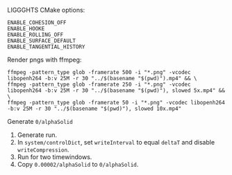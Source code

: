 LIGGGHTS CMake options:
```
ENABLE_COHESION_OFF
ENABLE_HOOKE
ENABLE_ROLLING_OFF
ENABLE_SURFACE_DEFAULT
ENABLE_TANGENTIAL_HISTORY
```

Render pngs with ffmpeg:
```shell
ffmpeg -pattern_type glob -framerate 500 -i "*.png" -vcodec libopenh264 -b:v 25M -r 30 "../$(basename "$(pwd)").mp4" && \
ffmpeg -pattern_type glob -framerate 250 -i "*.png" -vcodec libopenh264 -b:v 25M -r 30 "../$(basename "$(pwd)"), slowed 5x.mp4" && \
ffmpeg -pattern_type glob -framerate 50 -i "*.png" -vcodec libopenh264 -b:v 25M -r 30 "../$(basename "$(pwd)"), slowed 10x.mp4"
```


Generate `0/alphaSolid`
1. Generate run.
2. In `system/controlDict`, set `writeInterval` to equal `deltaT` and disable `writeCompression`.
3. Run for two timewindows.
4. Copy `0.00002/alphaSolid` to `0/alphaSolid`.
